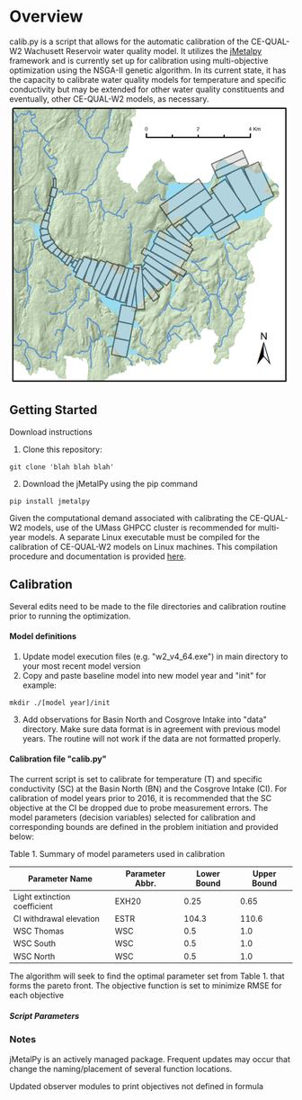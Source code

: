 # Overview
calib.py is a script that allows for the automatic calibration of the CE-QUAL-W2 Wachusett Reservoir water quality model. It utilizes the [jMetalpy](https://github.com/jMetal/jMetalPy) framework and is currently set up for calibration using multi-objective optimization using the NSGA-II genetic algorithm. In its current state, it has the capacity to calibrate water quality models for temperature and specific conductivity but may be extended for other water quality constituents and eventually, other CE-QUAL-W2 models, as necessary.
![Reservoir](Figures/CEQUAL_GRIDS.png)  

## Getting Started
Download instructions
1. Clone this repository:
```
git clone 'blah blah blah'
```
2. Download the jMetalPy using the pip command
```
pip install jmetalpy
```
Given the computational demand associated with calibrating the CE-QUAL-W2 models, use of the UMass GHPCC cluster is recommended for multi-year models. A separate Linux executable must be compiled for the calibration of CE-QUAL-W2 models on Linux machines. This compilation procedure and documentation is provided [here](https://github.com/WQDSS/CE-QUAL-W2-Linux).

## Calibration
Several edits need to be made to the file directories and calibration routine prior to running the optimization.
#### Model definitions
1. Update model execution files (e.g. "w2_v4_64.exe") in main directory to your most recent model version
2. Copy and paste baseline model into new model year and "init" for example:
  ```
  mkdir ./[model year]/init
  ```
3. Add observations for Basin North and Cosgrove Intake into "data" directory. Make sure data format is in agreement with previous model years. The routine will not work if the data are not formatted properly.
#### Calibration file "calib.py"
The current script is set to calibrate for temperature (T) and specific conductivity (SC) at the Basin North (BN) and the Cosgrove Intake (CI). For calibration of model years prior to 2016, it is recommended that the SC objective at the CI be dropped due to probe measurement errors. The model parameters (decision variables) selected for calibration and corresponding bounds are defined in the problem initiation and provided below:

<!-- $Minimize$ $f_m(x)$ &nbsp;&nbsp;&nbsp;&nbsp;&nbsp;&nbsp;$m = 1,2,...,M$
$s.t.$&nbsp;&nbsp;&nbsp;&nbsp;&nbsp;&nbsp; $x_{lower,i} \le x_i \le x_{upper,i} $ -->

Table 1. Summary of model parameters used in calibration

|Parameter Name  | Parameter Abbr. | Lower Bound | Upper Bound |
| --- | --- | --- | --- |
| Light extinction coefficient | EXH20 | 0.25 | 0.65 |
| CI withdrawal elevation | ESTR | 104.3 | 110.6 |
| WSC Thomas | WSC | 0.5 | 1.0 |
| WSC South | WSC | 0.5 | 1.0 |
| WSC North  | WSC | 0.5 | 1.0 |

The algorithm will seek to find the optimal parameter set from Table 1. that forms the pareto front. The objective function is set to minimize RMSE for each objective

##### Script Parameters


### Notes
jMetalPy is an actively managed package. Frequent updates may occur that change the naming/placement of several function locations.

Updated observer modules to print objectives not defined in formula
